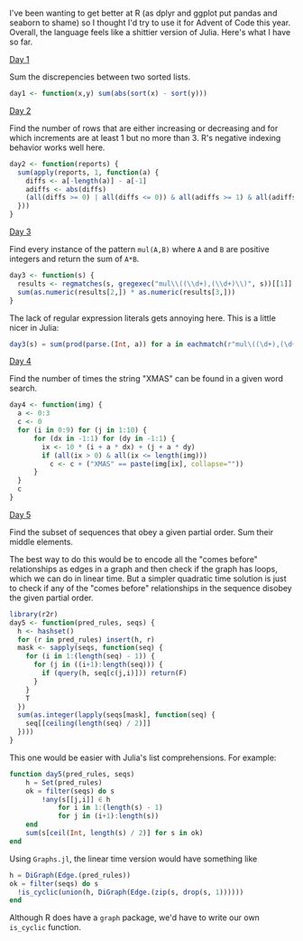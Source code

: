 I've been wanting to get better at R (as dplyr and ggplot put pandas and seaborn to shame) so I thought I'd try to use it for Advent of Code this year. Overall, the language feels like a shittier version of Julia. Here's what I have so far.

[Day 1](https://adventofcode.com/2024/day/1)

Sum the discrepencies between two sorted lists. 

```R
day1 <- function(x,y) sum(abs(sort(x) - sort(y)))
```

[Day 2](https://adventofcode.com/2024/day/2)

Find the number of rows that are either increasing or decreasing and for which increments are at least 1 but no more than 3. R's negative indexing behavior works well here. 

```R
day2 <- function(reports) {
  sum(apply(reports, 1, function(a) {
    diffs <- a[-length(a)] - a[-1]
    adiffs <- abs(diffs)
    (all(diffs >= 0) | all(diffs <= 0)) & all(adiffs >= 1) & all(adiffs <= 3)
  }))
}
```

[Day 3](https://adventofcode.com/2024/day/3)

Find every instance of the pattern `mul(A,B)` where `A` and `B` are positive integers and return the sum of `A*B`. 

```R
day3 <- function(s) {
  results <- regmatches(s, gregexec("mul\\((\\d+),(\\d+)\\)", s))[[1]]
  sum(as.numeric(results[2,]) * as.numeric(results[3,]))
}
```

The lack of regular expression literals gets annoying here. This is a little nicer in Julia:

```julia
day3(s) = sum(prod(parse.(Int, a)) for a in eachmatch(r"mul\((\d+),(\d+)\)", s))
```



[Day 4](https://adventofcode.com/2024/day/4)

Find the number of times the string "XMAS" can be found in a given word search. 

```R
day4 <- function(img) {
  a <- 0:3
  c <- 0
  for (i in 0:9) for (j in 1:10) {
      for (dx in -1:1) for (dy in -1:1) {
        ix <- 10 * (i + a * dx) + (j + a * dy)
        if (all(ix > 0) & all(ix <= length(img)))
          c <- c + ("XMAS" == paste(img[ix], collapse=""))
      }
  }
  c
}
```

[Day 5](https://adventofcode.com/2024/day/5)

Find the subset of sequences that obey a given partial order. Sum their middle elements.

The best way to do this would be to encode all the "comes before" relationships as edges in a graph and then check if the graph has loops, which we can do in linear time. But a simpler quadratic time solution is just to check if any of the "comes before" relationships in the sequence disobey the given partial order.

```R
library(r2r)
day5 <- function(pred_rules, seqs) {
  h <- hashset()
  for (r in pred_rules) insert(h, r)
  mask <- sapply(seqs, function(seq) {
    for (i in 1:(length(seq) - 1)) {
      for (j in ((i+1):length(seq))) {
        if (query(h, seq[c(j,i)])) return(F)
      }
    }
    T
  })
  sum(as.integer(lapply(seqs[mask], function(seq) {
    seq[[ceiling(length(seq) / 2)]]
  })))
}
```

This one would be easier with Julia's list comprehensions. For example:

```julia
function day5(pred_rules, seqs)
    h = Set(pred_rules)
    ok = filter(seqs) do s
        !any(s[[j,i]] ∈ h
            for i in 1:(length(s) - 1)
            for j in (i+1):length(s))
    end
    sum(s[ceil(Int, length(s) / 2)] for s in ok)
end
```

Using `Graphs.jl`, the linear time version would have something like

```julia
h = DiGraph(Edge.(pred_rules))
ok = filter(seqs) do s
  !is_cyclic(union(h, DiGraph(Edge.(zip(s, drop(s, 1))))))
end
```

Although R does have a `graph` package, we'd have to write our own `is_cyclic` function.
